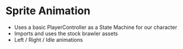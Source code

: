 # Sprite Animation

- Uses a basic PlayerController as a State Machine for our character
- Imports and uses the stock brawler assets
- Left / Right / Idle animations
